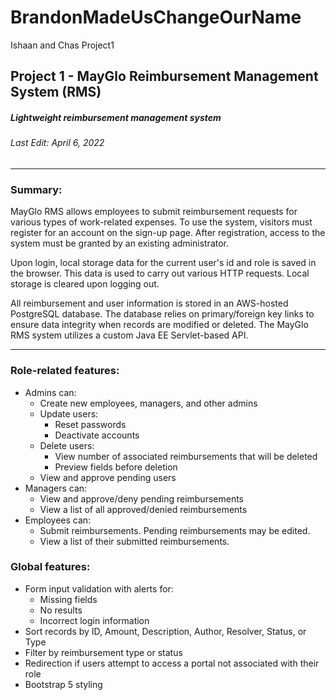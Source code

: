 # BrandonMadeUsChangeOurName
Ishaan and Chas Project1


## Project 1 - MayGlo Reimbursement Management System (RMS)

##### *Lightweight reimbursement management system*

###### *Last Edit: April 6, 2022*

---

### Summary:

MayGlo RMS allows employees to submit reimbursement requests for various types of work-related expenses. 
To use the system, visitors must register for an account on the sign-up page. 
After registration, access to the system must be granted by an existing administrator.

Upon login, local storage data for the current user's id and role is saved in the browser.
This data is used to carry out various HTTP requests. Local storage is cleared upon logging out.

All reimbursement and user information is stored in an AWS-hosted PostgreSQL database.
The database relies on primary/foreign key links to ensure data integrity when records are modified or deleted.
The MayGlo RMS system utilizes a custom Java EE Servlet-based API.

---

### Role-related features:

- Admins can:
    - Create new employees, managers, and other admins
    - Update users:
      - Reset passwords
      - Deactivate accounts
    - Delete users:
        - View number of associated reimbursements that will be deleted
        - Preview fields before deletion
    - View and approve pending users
- Managers can:
  - View and approve/deny pending reimbursements
  - View a list of all approved/denied reimbursements
- Employees can:
  - Submit reimbursements. Pending reimbursements may be edited.
  - View a list of their submitted reimbursements.

### Global features:
- Form input validation with alerts for:
  - Missing fields
  - No results
  - Incorrect login information
- Sort records by ID, Amount, Description, Author, Resolver, Status, or Type
- Filter by reimbursement type or status
- Redirection if users attempt to access a portal not associated with their role
- Bootstrap 5 styling
